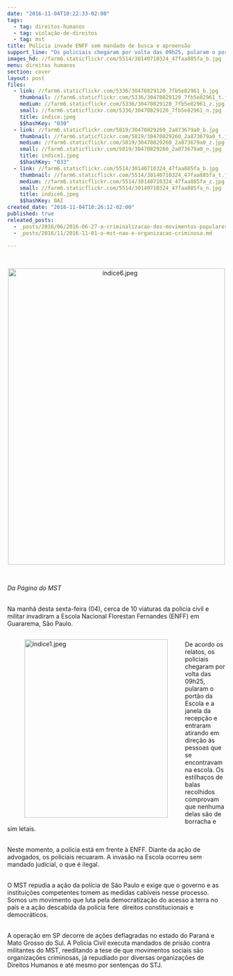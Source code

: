 ```yaml
---
date: "2016-11-04T10:22:33-02:00"
tags:
  - tag: direitos-humanos
  - tag: violação-de-direitos
  - tag: mst
title: Policia invade ENFF sem mandado de busca e apreensão
support_line: "Os policiais chegaram por volta das 09h25, pularam o portão da Escola e a janela da recepção e entraram atirando em direção às pessoas que se encontravam no local"
images_hd: //farm6.staticflickr.com/5514/30140710324_47faa885fa_b.jpg
menu: direitos humanos
section: cover
layout: post
files:
  - link: //farm6.staticflickr.com/5336/30470829120_7fb5e82961_b.jpg
    thumbnail: //farm6.staticflickr.com/5336/30470829120_7fb5e82961_t.jpg
    medium: //farm6.staticflickr.com/5336/30470829120_7fb5e82961_z.jpg
    small: //farm6.staticflickr.com/5336/30470829120_7fb5e82961_n.jpg
    title: índice.jpeg
    $$hashKey: "030"
  - link: //farm6.staticflickr.com/5819/30470829260_2a873679a0_b.jpg
    thumbnail: //farm6.staticflickr.com/5819/30470829260_2a873679a0_t.jpg
    medium: //farm6.staticflickr.com/5819/30470829260_2a873679a0_z.jpg
    small: //farm6.staticflickr.com/5819/30470829260_2a873679a0_n.jpg
    title: índice1.jpeg
    $$hashKey: "033"
  - link: //farm6.staticflickr.com/5514/30140710324_47faa885fa_b.jpg
    thumbnail: //farm6.staticflickr.com/5514/30140710324_47faa885fa_t.jpg
    medium: //farm6.staticflickr.com/5514/30140710324_47faa885fa_z.jpg
    small: //farm6.staticflickr.com/5514/30140710324_47faa885fa_n.jpg
    title: índice6.jpeg
    $$hashKey: 0AI
created_date: "2016-11-04T10:26:12-02:00"
published: true
releated_posts:
  - _posts/2016/06/2016-06-27-a-criminalizacao-dos-movimentos-populares-resulta-no-fascismo-diz-advogado-roberto-tardelli.md
  - _posts/2016/11/2016-11-01-o-mst-nao-e-organizacao-criminosa.md

---
```

<p>&nbsp;</p>

<p style="text-align:center"><img alt="índice6.jpeg" height="683" src="//farm6.staticflickr.com/5514/30140710324_47faa885fa_b.jpg" width="500" /></p>

<p>&nbsp;</p>

<p><em>Da P&aacute;gina do MST</em></p>

<p><br />
Na manh&atilde; desta sexta-feira (04), cerca de 10 viaturas da pol&iacute;cia civil e militar invadiram a Escola Nacional Florestan Fernandes (ENFF) em Guararema, S&atilde;o Paulo.</p>

<figure class="image" style="float:left"><img alt="índice1.jpeg" height="411" src="//farm6.staticflickr.com/5819/30470829260_2a873679a0_b.jpg" width="330" />
<figcaption></figcaption>
</figure>

<p><br />
De acordo os relatos, os policiais chegaram por volta das 09h25, pularam o port&atilde;o da Escola e a janela da recep&ccedil;&atilde;o e entraram atirando em dire&ccedil;&atilde;o &agrave;s pessoas que se encontravam na escola. Os estilha&ccedil;os de balas recolhidos comprovam que nenhuma delas s&atilde;o de borracha e sim letais.</p>

<p><br />
Neste momento, a pol&iacute;cia est&aacute; em frente &agrave; ENFF. Diante da a&ccedil;&atilde;o de advogados, os policiais recuaram. A invas&atilde;o na Escola ocorreu sem mandado judicial, o que &eacute; ilegal.</p>

<p><br />
O MST repudia a a&ccedil;&atilde;o da pol&iacute;cia de S&atilde;o Paulo e exige que o governo e as institui&ccedil;&otilde;es competentes tomem as medidas cab&iacute;veis nesse processo. Somos um movimento que luta pela democratiza&ccedil;&atilde;o do acesso a terra no pa&iacute;s e a a&ccedil;&atilde;o descabida da pol&iacute;cia fere&nbsp; direitos constitucionais e democr&aacute;ticos.</p>

<p><br />
A opera&ccedil;&atilde;o em SP decorre de a&ccedil;&otilde;es deflagradas no estado do Paran&aacute; e Mato Grosso do Sul. A Pol&iacute;cia Civil executa mandados de pris&atilde;o contra militantes do MST, reeditando a tese de que movimentos sociais s&atilde;o organiza&ccedil;&otilde;es criminosas, j&aacute; repudiado por diversas organiza&ccedil;&otilde;es de Direitos Humanos e at&eacute; mesmo por senten&ccedil;as do STJ.</p>
